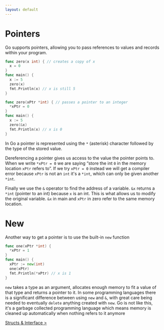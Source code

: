 ```yaml
---
layout: default
---
```


# Pointers

Go supports pointers, allowing you to pass references to values and records within your program.

```go
func zero(x int) { // creates a copy of x
  x = 0
}
func main() {
  x := 5
  zero(x)
  fmt.Println(x) // x is still 5
}
```

```go
func zero(xPtr *int) { // passes a pointer to an integer
  *xPtr = 0
}
func main() {
  x := 5
  zero(&x)
  fmt.Println(x) // x is 0
}
```

In Go a pointer is represented using the `*` (asterisk) character followed by the type of the stored value.

Dereferencing a pointer gives us access to the value the pointer points to. When we write `*xPtr = 0` we are saying “store the int `0` in the memory location `xPtr` refers to”. If we try `xPtr = 0` instead we will get a compiler error because `xPtr` is not an `int` it's a `*int`, which can only be given another `*int`.

Finally we use the `&` operator to find the address of a variable. `&x` returns a `*int` (pointer to an int) because `x` is an int. This is what allows us to modify the original variable. `&x` in main and `xPtr` in zero refer to the same memory location.

# New

Another way to get a pointer is to use the built-in `new` function

```go
func one(xPtr *int) {
  *xPtr = 1
}
func main() {
  xPtr := new(int)
  one(xPtr)
  fmt.Println(*xPtr) // x is 1
}
```

`new` takes a type as an argument, allocates enough memory to fit a value of that type and returns a pointer to it. In some programming languages there is a significant difference between using `new` and `&`, with great care being needed to eventually `delete` anything created with `new`. Go is not like this, it's a garbage collected programming language which means memory is cleaned up automatically when nothing refers to it anymore

[Structs & Interface >](./structsinterfaces.html)